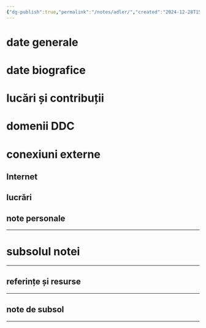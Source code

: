 ```yaml
---
{"dg-publish":true,"permalink":"/notes/adler/","created":"2024-12-28T15:39:10.107+02:00","updated":"2024-12-29T17:07:28.921+02:00"}
---
```



# date generale

# date biografice

# lucări și contribuții

# domenii DDC

# conexiuni externe
## Internet

## lucrări

## note personale



---
# subsolul notei
---
## referințe și resurse


---
## note de subsol
---


